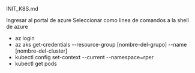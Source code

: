 INIT_K8S.md

Ingresar al portal de azure
Seleccionar como linea de comandos a la shell de azure

- az login
- az aks get-credentials --resource-group [nombre-del-grupo] --name [nombre-del-cluster]
- kubectl config set-context --current --namespace=rper
- kubectl get pods
